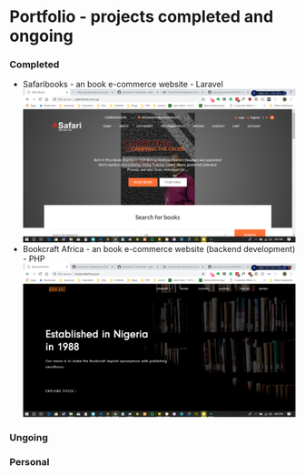 # Portfolio - projects completed and ongoing
### Completed
- Safaribooks - an book e-commerce website - Laravel
![Safaribooks](/images/1.png)
- Bookcraft Africa - an book e-commerce website (backend development) - PHP
![BookCraftAfrica](/images/2.png)
### Ungoing
### Personal